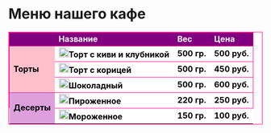 <!DOCTYPE html>
<html>
<h1>Меню нашего кафе</h1>
<table style="border: 1px solid deeppink; border-collapse: collapse">
  <tr style="border: 1px solid deeppink">
    <td style="background-color: purple; color: white; font-weight: bold;"></td>
    <td style="background-color: purple; color: white; font-weight: bold;">Название</td>
    <td style="background-color: purple; color: white; font-weight: bold;">Вес</td>
    <td style="background-color: purple; color: white; font-weight: bold;">Цена</td>
  </tr>
  <tr style="border: 1px solid deeppink">
    <td rowspan = "3" style="background-color: pink; color: black; font-weight: bold;">Торты</td>
    <td style="background-color: white; color: black; font-weight: bold;"><img src="https://i.imgur.com/ooZd2pu.png" width="20"/>Торт с киви и клубникой</td>
    <td style="background-color: white; color: black; font-weight: bold;">500 гр.</td>
    <td style="background-color: white; color: black; font-weight: bold;">500 руб.</td>
  </tr>
  <tr style="border: 1px solid deeppink">
    <td style="background-color: white; color: black; font-weight: bold;"><img src="https://i.imgur.com/yzmulRq.png" width="20"/>Торт с корицей</td>
    <td style="background-color: white; color: black; font-weight: bold;">500 гр.</td>
    <td style="background-color: white; color: black; font-weight: bold;">450 руб.</td>
  </tr>
  <tr style="border: 1px solid deeppink">
    <td style="background-color: white; color: black; font-weight: bold;"><img src="https://i.imgur.com/fgL1jKD.png" width="20"/>Шоколадный</td>
    <td style="background-color: white; color: black; font-weight: bold;">500 гр.</td>
    <td style="background-color: white; color: black; font-weight: bold;">600 руб.</td>
  </tr>
  <tr style="border: 1px solid deeppink">
    <td rowspan = "2" style="background-color: plum; color: black; font-weight: bold;">Десерты</td>
    <td style="background-color: white; color: black; font-weight: bold;"><img src="https://i.imgur.com/k0zTYAg.png" width="20"/>Пироженное</td>
    <td style="background-color: white; color: black; font-weight: bold;">220 гр.</td>
    <td style="background-color: white; color: black; font-weight: bold;">250 руб.</td>
  </tr>
  <td style="background-color: white; color: black; font-weight: bold;"><img src="https://i.imgur.com/CtMXUol.png" width="20"/>Мороженное</td>
    <td style="background-color: white; color: black; font-weight: bold;">150 гр.</td>
    <td style="background-color: white; color: black; font-weight: bold;">100 руб.</td>

</html>
